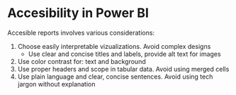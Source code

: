 # Accesibility in Power BI
Accesible reports involves various considerations:
1. Choose easily interpretable vizualizations. Avoid complex designs
    - Use clear and concise titles and labels, provide alt text for images
2. Use color contrast for: text and background
3. Use proper headers and scope in tabular data. Avoid using merged cells
4. Use plain language and clear, concise sentences. Avoid using tech jargon without explanation

